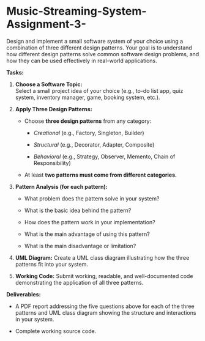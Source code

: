 # Music-Streaming-System-Assignment-3-
Design and implement a small software system of your choice using a combination of three different design patterns. Your goal is to understand how different design patterns solve common software design problems, and how they can be used effectively in real-world applications.

**Tasks:**
1. **Choose a Software Topic:** <br/>
   Select a small project idea of your choice (e.g., to-do list app, quiz system, inventory manager, game, booking system, etc.).

2. **Apply Three Design Patterns:**

    - Choose **three design patterns** from any category:
    
      - *Creational* (e.g., Factory, Singleton, Builder)
  
      - *Structural* (e.g., Decorator, Adapter, Composite)
  
      - *Behavioral* (e.g., Strategy, Observer, Memento, Chain of Responsibility)
  
    - At least **two patterns must come from different categories.**

3. **Pattern Analysis (for each pattern):**

    - What problem does the pattern solve in your system?
  
    - What is the basic idea behind the pattern?
  
    - How does the pattern work in your implementation?
  
    - What is the main advantage of using this pattern?
  
    - What is the main disadvantage or limitation?

4. **UML Diagram:**
Create a UML class diagram illustrating how the three patterns fit into your system.

5. **Working Code:**
Submit working, readable, and well-documented code demonstrating the application of all three patterns.

**Deliverables:**
- A PDF report addressing the five questions above for each of the three patterns and UML class diagram showing the structure and interactions in your system.

- Complete working source code.
